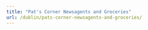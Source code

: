 ```yaml
---
title: "Pat's Corner Newsagents and Groceries"
url: /dublin/pats-corner-newsagents-and-groceries/
---
```

